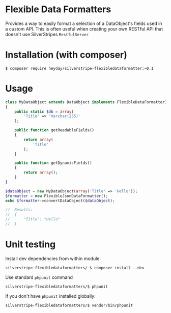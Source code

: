 # Flexible Data Formatters

Provides a way to easily format a selection of a DataObject's fields used in a custom API. This is often useful when creating your own RESTful API that doesn't use SilverStripes `RestfulServer`

# Installation (with composer)

	$ composer require heyday/silverstripe-flexibledataformatter:~0.1

# Usage

```php
class MyDataObject extends DataObject implements FlexibleDataFormatterInterface
{
	public static $db = array(
    	'Title' => 'Varchar(255)'
	);

    public function getReadableFields()
    {
        return array(
            'Title'
        );
    }

    public function getDynamicFields()
    {
        return array();
    }
}

$dataObject = new MyDataObject(array('Title' => 'Hello'));
$formatter = new FlexibleJsonDataFormatter();
echo $formatter->convertDataObject($dataObject);

//	Results:
//	{
//		"Title": "Hello"
//	}
```

# Unit testing

Install dev dependencies from within module:

	silverstripe-flexibledataformatters/ $ composer install --dev

Use standard `phpunit` command

	silverstripe-flexibledataformatters/$ phpunit

If you don't have `phpunit` installed globally:

	silverstripe-flexibledataformatters/$ vendor/bin/phpunit
